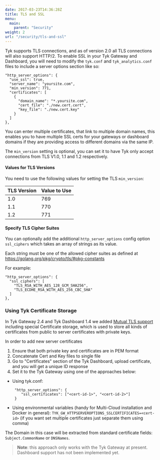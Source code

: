 ```yaml
---
date: 2017-03-23T14:36:28Z
title: TLS and SSL
menu:
  main:
    parent: "Security"
weight: 2
url: "/security/tls-and-ssl"
---
```


Tyk supports TLS connections, and as of version 2.0 all TLS connections will also support HTTP/2. To enable SSL in your Tyk Gateway and Dashboard, you will need to modify the `tyk.conf` and `tyk_analytics.conf` files to include a server options section like so:

```{.copyWrapper}
"http_server_options": {
  "use_ssl": true,
  "server_name": "yoursite.com",
  "min_version": 771,
  "certificates": [
    {
      "domain_name": "*.yoursite.com",
      "cert_file": "./new.cert.cert",
      "key_file": "./new.cert.key"
    }
  ]
},
```
    

You can enter multiple certificates, that link to multiple domain names, this enables you to have multiple SSL certs for your gateways or dashboard domains if they are providing access to different domains via the same IP.

The `min_version` setting is optional, you can set it to have Tyk only accept connections from TLS V1.0, 1.1 and 1.2 respectively.

#### Values for TLS Versions

You need to use the following values for setting the TLS `min_version`:

| TLS Version   | Value to Use   |
|---------------|----------------|
|      1.0      |      769       |
|      1.1      |      770       |
|      1.2      |      771       |


#### Specify TLS Cipher Suites

You can optionally add the additional `http_server_options` config option `ssl_ciphers` which takes an array of strings as its value.

Each string must be one of the allowed cipher suites as defined at https://golang.org/pkg/crypto/tls/#pkg-constants

For example:

```{.copyWrapper}
"http_server_options": {
  "ssl_ciphers": [
    "TLS_RSA_WITH_AES_128_GCM_SHA256", 
    "TLS_ECDHE_RSA_WITH_AES_256_CBC_SHA"
  ]
},
```

### Using Tyk Certificate Storage
In Tyk Gateway 2.4 and Tyk Dashboard 1.4 we added [Mutual TLS support](https://tyk.io/docs/security/tls-and-ssl/mutual-tls/) including special Certificate storage, which is used to store all kinds of certificates from public to server certificates with private keys.

In order to add new server certificates
1) Ensure that both private key and certificates are in PEM format
2) Concatenate Cert and Key files to single file
3) Go to "Certificates" section of the Tyk Dashboard, upload certificate, and you will get a unique ID response
4) Set it to the Tyk Gateway using one of the approaches below: 
  * Using tyk.conf:
    ```
     "http_server_options": {
        "ssl_certificates": ["<cert-id-1>", "<cert-id-2>"]
     }
     ```
  * Using environmental variables (handy for Multi-Cloud installation and Docker in general): `TYK_GW_HTTPSERVEROPTIONS_SSLCERTIFICATES=<cert-id>` (if you want set multiple certificates just separate them using comma)
  
The Domain in this case will be extracted from standard certificate fields: `Subject.CommonName` or `DNSNames`.

> **Note**: this approach only works with the Tyk Gateway at present. Dashboard support has not been implemented yet.

